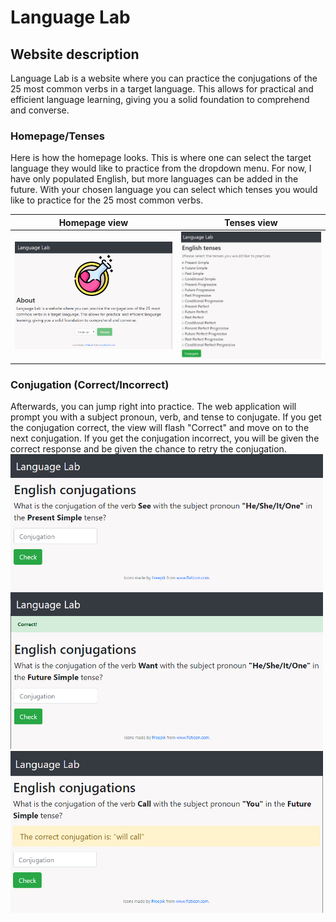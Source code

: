 # Language Lab

## Website description
Language Lab is a website where you can practice the conjugations of the 25 most common verbs in a target language. This allows for practical and efficient language learning, giving you a solid foundation to comprehend and converse.

### Homepage/Tenses
Here is how the homepage looks. This is where one can select the target language they would like to practice
from the dropdown menu. For now, I have only populated English, but more languages can be added in the future. With your chosen language you can select which tenses you would like to practice for the 25 most common verbs.

| Homepage view             | Tenses view |
:-------------------------:|:-------------------------:
![](/static/front_page.png)  |  ![](static/tense_page.png)

### Conjugation (Correct/Incorrect)
Afterwards, you can jump right into practice. The web application will prompt you with a subject pronoun,
verb, and tense to conjugate. If you get the conjugation correct, the view will flash "Correct" and move on to the next conjugation. If you get the conjugation incorrect, you will be given the correct response and be given the chance to retry the conjugation.
<img src="/static/conj_page.png" width=500>
<img src="/static/conj_page_correct.png" width=500>
<img src="/static/conj_page_incorrect.png" width=500>
